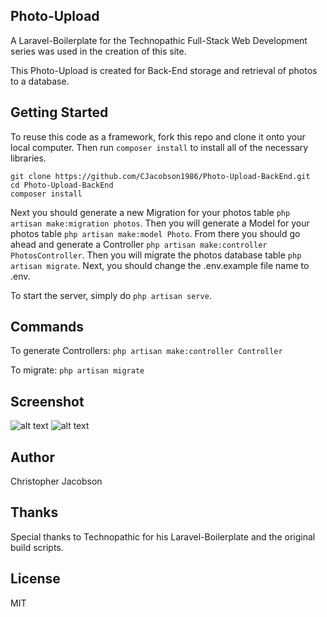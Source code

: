 ## Photo-Upload

A Laravel-Boilerplate for the Technopathic Full-Stack Web Development series was used in the creation of this site.

This Photo-Upload is created for Back-End storage and retrieval of photos to a database.

## Getting Started
To reuse this code as a framework, fork this repo and clone it onto your local computer. Then run `composer install` to install all of the necessary libraries.
```
git clone https://github.com/CJacobson1986/Photo-Upload-BackEnd.git
cd Photo-Upload-BackEnd
composer install
```

Next you should generate a new Migration for your photos table `php artisan make:migration photos`.  Then you will generate a Model for your photos table `php artisan make:model Photo`. From there you should go ahead and generate a Controller `php artisan make:controller PhotosController`.  Then you will migrate the photos database table `php artisan migrate`. Next, you should change the .env.example file name to .env.

To start the server, simply do `php artisan serve`.


## Commands
To generate Controllers:
`php artisan make:controller Controller`

To migrate:
`php artisan migrate`

## Screenshot
![alt text](http://h4z.it/Image/f9d482_d-Screenshot.PNG "Php MyAdmin")
![alt text](http://h4z.it/Image/f8df7e_-Screenshot2.PNG "Postman")


## Author
Christopher Jacobson

## Thanks
Special thanks to Technopathic for his Laravel-Boilerplate and the original build scripts.

## License
MIT
